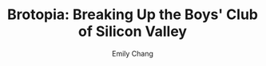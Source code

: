 ---
title: "Brotopia: Breaking Up the Boys' Club of Silicon Valley"
author: "Emily  Chang"
isbn: "0735213534"
isbn13: "9780735213531"
rating: "5"
publisher: "Portfolio Penguin"
pages: "320"
publishYear: "2018"
read: "2018"
goodreads_id: "36026827"
language: "en"
---
